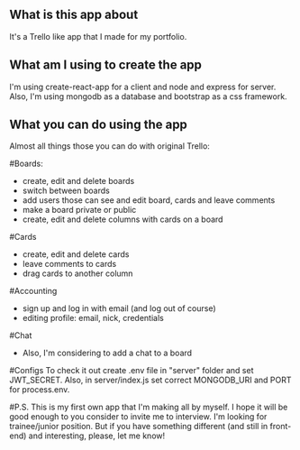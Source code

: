 ## What is this app about

It's a Trello like app that I made for my portfolio.

## What am I using to create the app

I'm using create-react-app for a client and node and express for server. Also, I'm using mongodb as a database and bootstrap as a css framework.

## What you can do using the app

Almost all things those you can do with original Trello:

#Boards:
 - create, edit and delete boards
 - switch between boards
 - add users those can see and edit board, cards and leave comments
 - make a board private or public
 - create, edit and delete columns with cards on a board

#Cards
 - create, edit and delete cards
 - leave comments to cards
 - drag cards to another column

#Accounting
 - sign up and log in with email (and log out of course)
 - editing profile: email, nick, credentials

#Chat
 - Also, I'm considering to add a chat to a board

#Configs
To check it out create .env file in "server" folder and set JWT_SECRET.
Also, in server/index.js set correct MONGODB_URI and PORT for process.env.

#P.S.
This is my first own app that I'm making all by myself. I hope it will be good enough to you consider to invite me to interview. I'm looking for trainee/junior position. But if you have something different (and still in front-end) and interesting, please, let me know!
